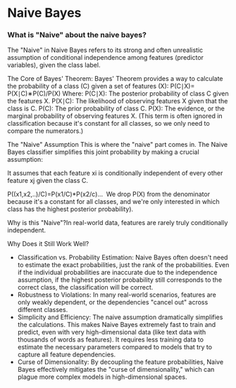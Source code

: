 # Naive Bayes

### What is "Naive" about the naive bayes?
The "Naive" in Naive Bayes refers to its strong and often unrealistic assumption of conditional independence among features (predictor variables), given the class label.

The Core of Bayes' Theorem:
Bayes' Theorem provides a way to calculate the probability of a class (C) given a set of features (X):
P(C∣X)= P(X∣C)∗P(C)/P(X)
Where:
P(C∣X): The posterior probability of class C given the features X.
P(X∣C): The likelihood of observing features X given that the class is C.
P(C): The prior probability of class C.
P(X): The evidence, or the marginal probability of observing features X. (This term is often ignored in classification because it's constant for all classes, so we only need to compare the numerators.)

The "Naive" Assumption
This is where the "naive" part comes in. The Naive Bayes classifier simplifies this joint probability by making a crucial assumption:

It assumes that each feature xi is conditionally independent of every other feature xj given the class C.

P((x1,x2,..)/C)=P(x1/C)*P(x2/c)...
​
We drop P(X) from the denominator because it's a constant for all classes, and we're only interested in which class has the highest posterior probability).

Why is this "Naive"?In real-world data, features are rarely truly conditionally independent.

Why Does it Still Work Well?
* Classification vs. Probability Estimation: Naive Bayes often doesn't need to estimate the exact probabilities, just the rank of the probabilities. Even if the individual probabilities are inaccurate due to the independence assumption, if the highest posterior probability still corresponds to the correct class, the classification will be correct.
* Robustness to Violations: In many real-world scenarios, features are only weakly dependent, or the dependencies "cancel out" across different classes.
* Simplicity and Efficiency: The naive assumption dramatically simplifies the calculations. This makes Naive Bayes extremely fast to train and predict, even with very high-dimensional data (like text data with thousands of words as features). It requires less training data to estimate the necessary parameters compared to models that try to capture all feature dependencies.
* Curse of Dimensionality: By decoupling the feature probabilities, Naive Bayes effectively mitigates the "curse of dimensionality," which can plague more complex models in high-dimensional spaces.
